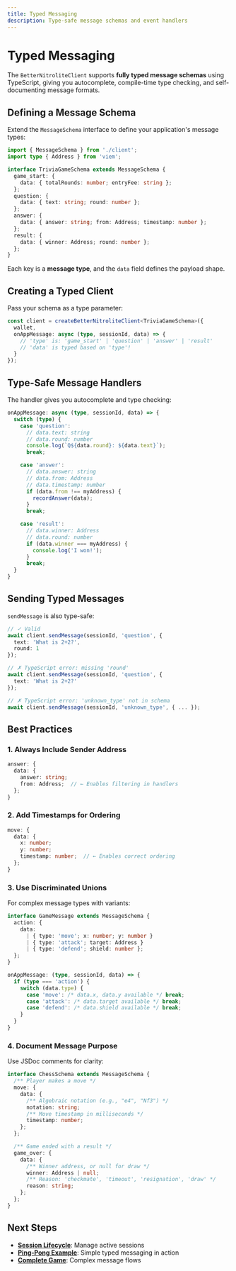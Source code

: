 ```yaml
---
title: Typed Messaging
description: Type-safe message schemas and event handlers
---
```


# Typed Messaging

The `BetterNitroliteClient` supports **fully typed message schemas** using TypeScript, giving you autocomplete, compile-time type checking, and self-documenting message formats.

## Defining a Message Schema

Extend the `MessageSchema` interface to define your application's message types:

```typescript
import { MessageSchema } from './client';
import type { Address } from 'viem';

interface TriviaGameSchema extends MessageSchema {
  game_start: {
    data: { totalRounds: number; entryFee: string };
  };
  question: {
    data: { text: string; round: number };
  };
  answer: {
    data: { answer: string; from: Address; timestamp: number };
  };
  result: {
    data: { winner: Address; round: number };
  };
}
```

Each key is a **message type**, and the `data` field defines the payload shape.

## Creating a Typed Client

Pass your schema as a type parameter:

```typescript
const client = createBetterNitroliteClient<TriviaGameSchema>({
  wallet,
  onAppMessage: async (type, sessionId, data) => {
    // 'type' is: 'game_start' | 'question' | 'answer' | 'result'
    // 'data' is typed based on 'type'!
  }
});
```

## Type-Safe Message Handlers

The handler gives you autocomplete and type checking:

```typescript
onAppMessage: async (type, sessionId, data) => {
  switch (type) {
    case 'question':
      // data.text: string
      // data.round: number
      console.log(`Q${data.round}: ${data.text}`);
      break;

    case 'answer':
      // data.answer: string
      // data.from: Address
      // data.timestamp: number
      if (data.from !== myAddress) {
        recordAnswer(data);
      }
      break;

    case 'result':
      // data.winner: Address
      // data.round: number
      if (data.winner === myAddress) {
        console.log('I won!');
      }
      break;
  }
}
```

## Sending Typed Messages

`sendMessage` is also type-safe:

```typescript
// ✓ Valid
await client.sendMessage(sessionId, 'question', {
  text: 'What is 2+2?',
  round: 1
});

// ✗ TypeScript error: missing 'round'
await client.sendMessage(sessionId, 'question', {
  text: 'What is 2+2?'
});

// ✗ TypeScript error: 'unknown_type' not in schema
await client.sendMessage(sessionId, 'unknown_type', { ... });
```

## Best Practices

### 1. Always Include Sender Address

```typescript
answer: {
  data: {
    answer: string;
    from: Address;  // ← Enables filtering in handlers
  };
}
```

### 2. Add Timestamps for Ordering

```typescript
move: {
  data: {
    x: number;
    y: number;
    timestamp: number;  // ← Enables correct ordering
  };
}
```

### 3. Use Discriminated Unions

For complex message types with variants:

```typescript
interface GameMessage extends MessageSchema {
  action: {
    data:
      | { type: 'move'; x: number; y: number }
      | { type: 'attack'; target: Address }
      | { type: 'defend'; shield: number };
  };
}

onAppMessage: (type, sessionId, data) => {
  if (type === 'action') {
    switch (data.type) {
      case 'move': /* data.x, data.y available */ break;
      case 'attack': /* data.target available */ break;
      case 'defend': /* data.shield available */ break;
    }
  }
}
```

### 4. Document Message Purpose

Use JSDoc comments for clarity:

```typescript
interface ChessSchema extends MessageSchema {
  /** Player makes a move */
  move: {
    data: {
      /** Algebraic notation (e.g., "e4", "Nf3") */
      notation: string;
      /** Move timestamp in milliseconds */
      timestamp: number;
    };
  };

  /** Game ended with a result */
  game_over: {
    data: {
      /** Winner address, or null for draw */
      winner: Address | null;
      /** Reason: 'checkmate', 'timeout', 'resignation', 'draw' */
      reason: string;
    };
  };
}
```

## Next Steps

- **[Session Lifecycle](./session-lifecycle)**: Manage active sessions
- **[Ping-Pong Example](../patterns/ping-pong)**: Simple typed messaging in action
- **[Complete Game](../patterns/complete-game)**: Complex message flows
